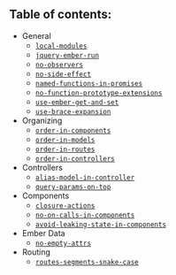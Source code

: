 ## Table of contents:

* General
	* [`local-modules`](./rules/local-modules.md)
	* [`jquery-ember-run`](./rules/jquery-ember-run.md)
	* [`no-observers`](./rules/no-observers.md)
	* [`no-side-effect`](./rules/no-side-effect.md)
	* [`named-functions-in-promises`](./rules/named-functions-in-promises.md)
	* [`no-function-prototype-extensions`](./rules/no-function-prototype-extensions.md)
	* [`use-ember-get-and-set`](./rules/use-ember-get-and-set.md)
	* [`use-brace-expansion`](./rules/use-brace-expansion.md)
* Organizing
	* [`order-in-components`](./rules/order-in-components.md)
	* [`order-in-models`](./rules/order-in-models.md)
	* [`order-in-routes`](./rules/order-in-routes.md)
	* [`order-in-controllers`](./rules/order-in-controllers.md)
* Controllers
	* [`alias-model-in-controller`](./rules/alias-model-in-controller.md)
	* [`query-params-on-top`](./rules/query-params-on-top.md)
* Components
	* [`closure-actions`](./rules/closure-actions.md)
	* [`no-on-calls-in-components`](./rules/no-on-calls-in-components.md)
	* [`avoid-leaking-state-in-components`](./rules/avoid-leaking-state-in-components.md)
* Ember Data
	* [`no-empty-attrs`](./rules/no-empty-attrs.md)
* Routing
	* [`routes-segments-snake-case`](./rules/routes-segments-snake-case.md)
